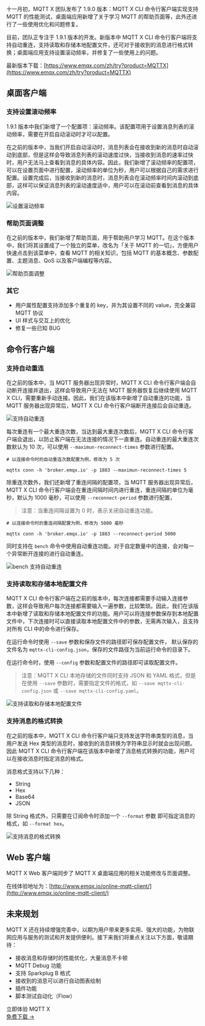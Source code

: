 十一月初，MQTT X 团队发布了 1.9.0 版本：MQTT X CLI 命令行客户端实现支持 MQTT 的性能测试，桌面端应用新增了关于学习 MQTT 的帮助页面等，此外还进行了一些使用优化和问题修复。

目前，团队正专注于 1.9.1 版本的开发。新版本中 MQTT X CLI 命令行客户端将支持自动重连，支持读取和存储本地配置文件，还可对于接收到的消息进行格式转换；桌面端应用支持设置滚动频率，并修复了一些使用上的问题。

最新版本下载：[https://www.emqx.com/zh/try?product=MQTTX](https://www.emqx.com/zh/try?product=MQTTX) 

## 桌面客户端

### 支持设置滚动频率

1.9.1 版本中我们新增了一个配置项：滚动频率。该配置项用于设置消息列表的滚动频率，需要在开启自动滚动时才可以配置。

在之前的版本中，当我们开启自动滚动时，消息列表会在接收到新的消息时自动滚动到底部，但是这样会导致消息列表的滚动速度过快，当接收到消息的速率过快时，用户无法马上查看到消息的具体内容。因此，我们新增了滚动频率的配置项，可以在设置页面中进行配置，滚动频率的单位为秒，用户可以根据自己的需求进行配置。设置完成后，当接收到新的消息时，消息列表会在滚动频率时间内滚动到底部，这样可以保证消息列表的滚动速度适中，用户可以在滚动前查看到消息的具体内容。

![设置滚动频率](https://assets.emqx.com/images/91d42fee8661daf7dcac64c7b445f6d0.png)

### 帮助页面调整

在之前的版本中，我们新增了帮助页面，用于帮助用户学习 MQTT。在这个版本中，我们将其设置成了一个独立的菜单，改名为「关于 MQTT 的一切」，方便用户快速点击到该菜单中，查看 MQTT 的相关知识，包括 MQTT 的基本概念、参数配置、主题消息、QoS 以及客户端编程等内容。

![帮助页面调整](https://assets.emqx.com/images/acfa3a94927df2d88e63215c31b4b1ca.png)

### 其它

- 用户属性配置支持添加多个重复的 key，并为其设置不同的 value，完全兼容 MQTT 协议
- UI 样式与交互上的优化
- 修复一些已知 BUG

## 命令行客户端

### 支持自动重连

在之前的版本中，当 MQTT 服务器出现异常时，MQTT X CLI 命令行客户端会自动断开连接并退出，这样会导致用户无法在 MQTT 服务器恢复后继续使用 MQTT X CLI，需要重新手动连接。因此，我们在该版本中新增了自动重连的功能，当 MQTT 服务器出现异常后，MQTT X CLI 命令行客户端断开连接后会自动重连。

![支持自动重连](https://assets.emqx.com/images/543f9f68d014fe3d30816dac773681f6.png)

每次重连有一个最大重连次数，当达到最大重连次数后，MQTT X CLI 命令行客户端会退出，以防止客户端在无法连接的情况下一直重连。自动重连的最大重连次数默认为 10 次，可以使用 `--maximun-reconnect-times` 参数进行配置。

```
# 以连接命令时的自动重连次数配置为例，修改为 5 次

mqttx conn -h 'broker.emqx.io' -p 1883 --maximun-reconnect-times 5
```

除重连次数外，我们还新增了重连间隔的配置项，当 MQTT 服务器出现异常后，MQTT X CLI 命令行客户端会在重连间隔时间内进行重连，重连间隔的单位为毫秒，默认为 1000 毫秒，可以使用 `--reconnect-period` 参数进行配置，

> 注意：当重连间隔设置为 0 时，表示关闭自动重连功能。

```
# 以连接命令时的重连间隔配置为例，修改为 5000 毫秒

mqttx conn -h 'broker.emqx.io' -p 1883 --reconnect-period 5000
```

同时支持在 `bench` 命令中使用自动重连功能。对于自定数量中的连接，会对每一个异常断开连接的进行自动重连。

![bench 支持自动重连](https://assets.emqx.com/images/7e78759b8dc40dbcaaab9bd2729731eb.png)

### 支持读取和存储本地配置文件

MQTT X CLI 命令行客户端在之前的版本中，每次连接都需要手动输入连接参数，这样会导致用户每次连接都需要输入一遍参数，比较繁琐。因此，我们在该版本中新增了读取和存储本地配置文件的功能。用户可以将连接参数保存到本地配置文件中，下次连接时可以直接读取本地配置文件中的参数，无需再次输入，且支持对所有 CLI 中的命令进行保存。

在运行命令时使用 `--save` 参数和保存文件的路径即可保存配置文件， 默认保存的文件名为 `mqttx-cli-config.json`，保存的文件路径为当前运行命令的目录下。

在运行命令时，使用 `--config` 参数和配置文件的路径即可读取配置文件。

> 注意：MQTT X CLI 本地存储的文件同时支持 JSON 和 YAML 格式，但是在使用 `--save` 参数时，需要指定文件的格式，如 `--save mqttx-cli-config.json` 或 `--save mqttx-cli-config.yaml`。

![支持读取和存储本地配置文件](https://assets.emqx.com/images/6f961defae3118d55cc6c46012447853.png)

### 支持消息的格式转换

在之前的版本中，MQTT X CLI 命令行客户端只支持发送字符串类型的消息，当用户发送 Hex 类型的消息时，接收到的消息转换为字符串显示时就会出现问题。因此 MQTT X CLI 命令行客户端在该版本中新增了消息格式转换的功能，用户可以在接收消息时指定消息的格式。

消息格式支持以下几种：

- String
- Hex
- Base64
- JSON

除 String 格式外，只需要在订阅命令时添加一个 `--format` 参数 即可指定消息的格式，如 `--format hex`。

![支持消息的格式转换](https://assets.emqx.com/images/4c8ad470255520c85930b12bfbd6dd0c.png)

## Web 客户端

MQTT X Web 客户端同步了 MQTT X 桌面端应用的相关功能修改与页面调整。

在线体验地址为：[http://www.emqx.io/online-mqtt-client/](http://www.emqx.io/online-mqtt-client/) 

## 未来规划

MQTT X 还在持续增强完善中，以期为用户带来更多实用、强大的功能，为物联网应用与服务的测试和开发提供便利。接下来我们将重点关注以下方面，敬请期待：

- 接收消息和存储时的性能优化，大量消息不卡顿
- MQTT Debug 功能
- 支持 Sparkplug B 格式
- 接收到的消息可以进行自动图表绘制
- 插件功能
- 脚本测试自动化（Flow）



<section class="promotion">
    <div>
        立即体验 MQTT X
    </div>
    <a href="https://www.emqx.com/zh/try?product=MQTTX" class="button is-gradient px-5">免费下载 →</a>
</section>
